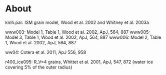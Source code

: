 About
=====

kmh.par: ISM grain model, Wood et al. 2002 and Whitney et al. 2003a

www003: Model 1, Table 1, Wood et al. 2002, ApJ, 564, 887
www005: Model 3, Table 1, Wood et al. 2002, ApJ, 564, 887
www006: Model 2, Table 1, Wood et al. 2002, ApJ, 564, 887

ww04: Cotera et al. 2011, ApJ 556, 958

r400_ice095: R_V=4 grains, Whittet et al. 2001, ApJ, 547, 872
             (water ice covering 5% of the outer radius)
